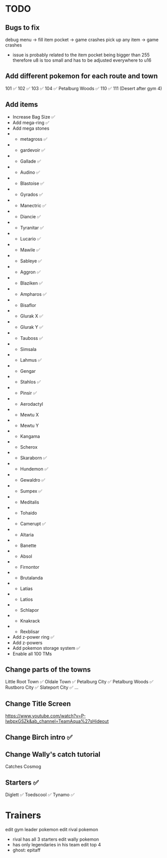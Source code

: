 # TODO

## Bugs to fix
debug menu -> fill item pocket -> game crashes
pick up any item -> game crashes 
- issue is probably related to the item pocket being bigger than 255 therefore u8 is too small and has to be adjusted everywhere to u16

## Add different pokemon for each route and town
101 ✅
102 ✅
103 ✅
104 ✅
Petalburg Woods ✅
110 ✅
111 (Desert after gym 4)

## Add items
- Increase Bag Size ✅
- Add mega-ring ✅
- Add mega stones
- - metagross ✅
- - gardevoir ✅
- - Gallade ✅
- - Audino ✅
- - Blastoise ✅
- - Gyrados ✅
- - Manectric ✅
- - Diancie ✅
- - Tyranitar ✅
- - Lucario ✅
- - Mawile ✅
- - Sableye ✅
- - Aggron ✅
- - Blaziken ✅
- - Ampharos ✅
- - Bisaflor 
- - Glurak X ✅ 
- - Glurak Y ✅
- - Tauboss ✅
- - Simsala
- - Lahmus ✅
- - Gengar
- - Stahlos ✅
- - Pinsir ✅
- - Aerodactyl
- - Mewtu X
- - Mewtu Y
- - Kangama
- - Scherox
- - Skaraborn ✅
- - Hundemon ✅
- - Gewaldro ✅
- - Sumpex ✅
- - Meditalis
- - Tohaido
- - Camerupt ✅
- - Altaria
- - Banette
- - Absol
- - Firnontor
- - Brutalanda
- - Latias
- - Latios
- - Schlapor
- - Knakrack
- - Rexblisar
- Add z-power ring ✅
- Add z-powers
- Add pokemon storage system ✅
- Enable all 100 TMs

## Change parts of the towns
Little Root Town ✅
Oldale Town ✅
Petalburg City ✅
Petalburg Woods ✅
Rustboro City ✅
Slateport City ✅
...

## Change Title Screen
https://www.youtube.com/watch?v=P-IwbpxGSZk&ab_channel=TeamAqua%27sHideout

## Change Birch intro ✅

## Change Wally's catch tutorial
Catches Cosmog

## Starters ✅
Diglett ✅
Toedscool ✅
Tynamo ✅

# Trainers
edit gym leader pokemon
edit rival pokemon 
- rival has all 3 starters
edit wally pokemon
- has only legendaries in his team
edit top 4
- ghost: epitaff